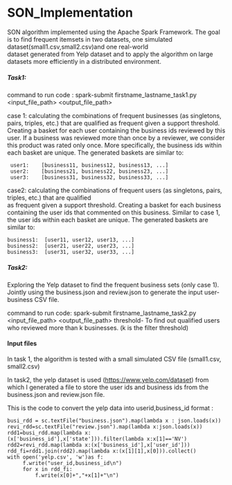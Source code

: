# SON_Implementation

SON algorithm	implemented using	the	Apache	Spark	Framework.
The goal  is to find	frequent	itemsets in	two	datasets,	one	simulated	dataset(small1.csv,small2.csv)and	one	real-world	
dataset	generated	 from	Yelp dataset and to apply the algorithm	on large	datasets more	efficiently in	a	distributed	environment.

##### Task1: 
command to run code :
spark-submit	firstname_lastname_task1.py		<case	number>	<support>	<input_file_path>	<output_file_path>

case 1:
calculating	 the	 combinations	 of	 frequent	 businesses	 (as	 singletons,	 pairs,	 triples,	 etc.)	that	 are
qualified	as	frequent	given	a	support	threshold.	Creating	a	basket	for	each	user	containing	the	
business	ids	reviewed	by	this	user.	If	a	business	was	reviewed	more	than	once by	a	reviewer,	we	consider	
this	product	was	rated	only	once.	More	specifically,	the	business	ids	within	each	basket	are	unique.	The	
generated	baskets	are	similar	to:
  
 ```
  user1:	[business11, business12, business13, ...]
  user2:	[business21, business22, business23, ...]
  user3:	[business31, business32, business33, ...]
 ```
 
case2:
calculating	the	combinations	of	frequent	users	(as	singletons,	pairs,	triples,	etc.)	that	are	qualified	
as	frequent	given	a	support	threshold. Creating a	basket	for	each	business	containing the	user
ids that	commented	on	this	business.	Similar	to	case	1,	the	user	ids	within	each	basket	are	unique.	The	
generated	baskets	are	similar	to:
```
business1:	[user11, user12, user13, ...]
business2:	[user21, user22, user23, ...]
business3:	[user31, user32, user33, ...]
```
##### Task2:
Exploring	the	Yelp	dataset	to	find	the	frequent	business	sets	(only	case	1).	Jointly	
using	the	business.json	and	review.json	to	generate	the	input	user-business	CSV	file.

command to run code:
spark-submit	firstname_lastname_task2.py		<filter	threshold>	<support>	<input_file_path>	<output_file_path>
threshold- To find out	qualified	users	who	reviewed	more	than	k businesses.	(k is	the	filter	threshold)
  
#### Input files 
In task 1, the algorithm is tested with a small	simulated	CSV	file (small1.csv, small2.csv)

In task2, the yelp dataset is used (https://www.yelp.com/dataset) from which I generated a file to store the user ids and business ids from the business.json and review.json file.

This is the code to convert the yelp data into userid,business_id format :
```
busi_rdd = sc.textFile("business.json").map(lambda x : json.loads(x))
revi_rdd=sc.textFile("review.json").map(lambda x:json.loads(x))
rdd1=busi_rdd.map(lambda x:(x['business_id'],x['state'])).filter(lambda x:x[1]=='NV')
rdd2=revi_rdd.map(lambda x:(x['business_id'],x['user_id']))
rdd_fi=rdd1.join(rdd2).map(lambda x:(x[1][1],x[0])).collect()
with open('yelp.csv', 'w')as f:
     f.write("user_id,business_id\n")
     for x in rdd_fi:
         f.write(x[0]+","+x[1]+"\n")
```

